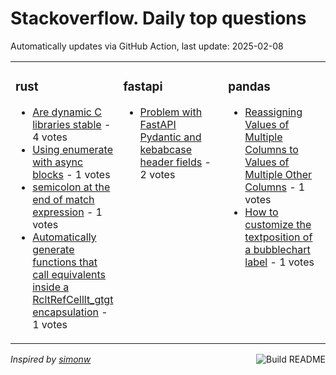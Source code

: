 # Stackoverflow. Daily top questions 

Automatically updates via GitHub Action, last update: <!-- date starts -->2025-02-08<!-- date ends -->


<table><tr><td valign="top" width="33%">

### rust
<!-- rust starts -->
* [Are dynamic C libraries stable](https://stackoverflow.com/questions/79422595/are-dynamic-c-libraries-stable) - 4 votes
* [Using enumerate with async blocks](https://stackoverflow.com/questions/79422411/using-enumerate-with-async-blocks) - 1 votes
* [semicolon at the end of match expression](https://stackoverflow.com/questions/79420025/semicolon-at-the-end-of-match-expression) - 1 votes
* [Automatically generate functions that call equivalents inside a RcltRefCelllt_gtgt encapsulation](https://stackoverflow.com/questions/79422014/automatically-generate-functions-that-call-equivalents-inside-a-rcrefcell-e) - 1 votes
<!-- rust ends -->
</td><td valign="top" width="34%">


### fastapi
<!-- fastapi starts -->
* [Problem with FastAPI Pydantic and kebabcase header fields](https://stackoverflow.com/questions/79422061/problem-with-fastapi-pydantic-and-kebab-case-header-fields) - 2 votes
<!-- fastapi ends -->
</td><td valign="top" width="34%">


### pandas
<!-- pandas starts -->
* [Reassigning Values of Multiple Columns to Values of Multiple Other Columns](https://stackoverflow.com/questions/79421290/reassigning-values-of-multiple-columns-to-values-of-multiple-other-columns) - 1 votes
* [How to customize the textposition of a bubblechart label](https://stackoverflow.com/questions/79421661/how-to-customize-the-textposition-of-a-bubblechart-label) - 1 votes
<!-- pandas ends -->
</td></tr></table>

<a href="https://github.com/hp0404/hp0404/actions"><img src="https://github.com/hp0404/hp0404/workflows/Build%20README/badge.svg" align="right" alt="Build README"></a> <p>*Inspired by  [simonw](https://github.com/simonw/simonw)*</p>
